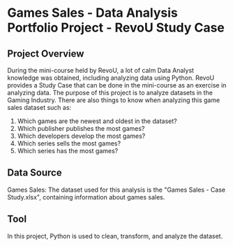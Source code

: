 # Games Sales - Data Analysis Portfolio Project - RevoU Study Case

## Project Overview
During the mini-course held by RevoU, a lot of calm Data Analyst knowledge was obtained, including analyzing data using Python. 
RevoU provides a Study Case that can be done in the mini-course as an exercise in analyzing data. 
The purpose of this project is to analyze datasets in the Gaming Industry. 
There are also things to know when analyzing this game sales dataset such as: 
1.	Which games are the newest and oldest in the dataset?
2.	Which publisher publishes the most games?
3.	Which developers develop the most games?
4.	Which series sells the most games?
5.	Which series has the most games?
   
## Data Source
Games Sales: The dataset used for this analysis is the "Games Sales - Case Study.xlsx", containing information about games sales. 

## Tool
In this project, Python is used to clean, transform, and analyze the dataset. 
